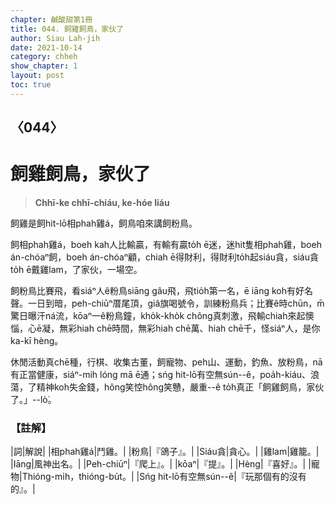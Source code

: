 ```yaml
---
chapter: 鹹酸甜第1冊
title: 044. 飼雞飼鳥，家伙了
author: Siau Lah-jih
date: 2021-10-14
category: chheh
show_chapter: 1
layout: post
toc: true
---
```

  
## 〈044〉
# 飼雞飼鳥，家伙了
>**Chhī-ke chhī-chiáu, ke-hóe liáu**

飼雞是飼hit-lō相phah雞á，飼鳥咱來講飼粉鳥。

飼相phah雞á，boeh kah人比輸贏，有輸有贏to̍h ē迷，迷hit隻相phah雞，boeh án-chóaⁿ飼，boeh án-chóaⁿ顧，chiah ē得財利，得財利to̍h起siáu貪，siáu貪to̍h ē戴雞lam，了家伙，一場空。

飼粉鳥比賽飛，看siáⁿ人ê粉鳥siāng gâu飛，飛tio̍h第一名，ē iāng koh有好名聲。一日到暗，peh-chiūⁿ厝尾頂，giâ旗喝號令，訓練粉鳥兵；比賽ê時chūn，m̄驚日曝汗ná流，kōaⁿ一ê粉鳥鐘，kho̍k-kho̍k chông真刺激，飛輸chiah來起懊惱，心ē凝，無彩hiah chē時間，無彩hiah  chē萬、hiah  chē千，怪siáⁿ人，是你ka-kī hèng。

休閒活動真chē種，行棋、收集古董，飼寵物、peh山、運動，釣魚、放粉鳥，nā有正當健康，siáⁿ-mih lóng mā ē通；sńg hit-lō有空無sún--ê，poa̍h-kiáu、浪蕩，了精神koh失金錢，hông笑悾hông笑戇，嚴重--ê to̍h真正「飼雞飼鳥，家伙了。」--lò͘。


### 【註解】

|詞|解說|
|相phah雞á|鬥雞。|
|粉鳥|『鴿子』。|
|Siáu貪|貪心。|
|雞lam|雞籠。|
|Iāng|風神出名。|
|Peh-chiūⁿ|『爬上』。|
|kōaⁿ|『提』。|
|Hèng|『喜好』。|
|寵物|Thióng-mi̍h，thióng-bu̍t。|
|Sńg hit-lō有空無sún--ê|『玩那個有的沒有的』。|
